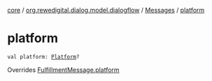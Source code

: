 [core](../../index.md) / [org.rewedigital.dialog.model.dialogflow](../index.md) / [Messages](index.md) / [platform](./platform.md)

# platform

`val platform: `[`Platform`](../-platform/index.md)`?`

Overrides [FulfillmentMessage.platform](../-fulfillment-message/platform.md)

